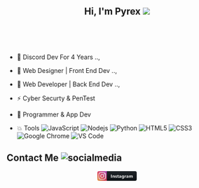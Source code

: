 <div align="center">
<h2>Hi, I'm Pyrex
<img src="https://emojipedia-us.s3.dualstack.us-west-1.amazonaws.com/thumbs/160/apple/76/waving-hand-sign_emoji-modifier-fitzpatrick-type-1-2_1f44b-1f3fb_1f3fb.png" width="30">
</h2>
</div>

</br>
</br>
</br>  

- 🌠 Discord Dev For 4 Years ..,
- 🤍 Web Designer | Front End Dev ..,
- 🧪 Web Developer | Back End Dev ..,
- ⚡ Cyber Securty & PenTest
- 🍉 Programmer & App Dev

- 💥 Tools
  ![JavaScript](https://img.shields.io/badge/-JavaScript-black?style=flat-square&logo=javascript)
   ![Nodejs](https://img.shields.io/badge/-Nodejs-black?style=flat-square&logo=Node.js)
  ![Python](https://img.shields.io/badge/-Python-black?style=flat-square&logo=Python)
  ![HTML5](https://img.shields.io/badge/-HTML5-E34F26?style=flat-square&logo=html5&logoColor=white)
  ![CSS3](https://img.shields.io/badge/-CSS3-1572B6?style=flat-square&logo=css3)
  ![Google Chrome](https://img.shields.io/badge/Chrome-black?style=flat-square&logo=google-chrome)
  ![VS Code](https://img.shields.io/badge/-VS%20Code-007ACC?style=flat-square&logo=visual-studio-code)

<h2>Contact Me <img width="50" height="28" src="https://media.giphy.com/media/WUlplcMpOCEmTGBtBW/giphy.gif" alt="socialmedia"></h2>

<div align="center">
<a href="https://www.instagram.com/pyr8x/"><img src="https://raw.githubusercontent.com/MikeCodesDotNET/ColoredBadges/master/svg/social/instagram.svg" alt="instagram" width="90">
</div>

